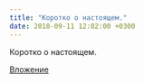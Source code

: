 ```yaml
---
title: "Коротко о настоящем."
date: 2018-09-11 12:02:00 +0300
---
```


Коротко о настоящем.

[Вложение](/assets/vk_photos/3/rEznhPh9A-g.jpg)
